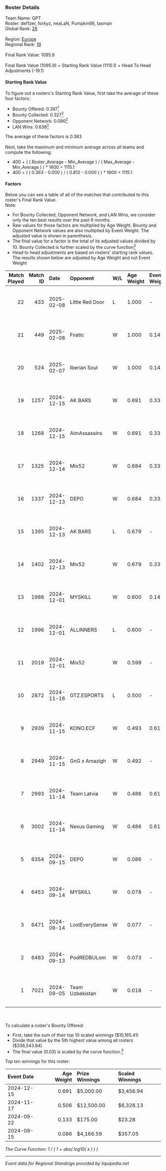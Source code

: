 ### Roster Details<br />
Team Name: QPT<br />
Roster: def1zer, forkyz, neaLaN, Pumpkin66, tasman<br />
Global Rank: [26](../../standings_global_2025_03_01.md)<br />
<br />
Region: [Europe]( ../../standings_europe_2025_03_01.md)<br />
Regional Rank: [19]( ../../standings_europe_2025_03_01.md)<br />
<br />
Final Rank Value:  1095.9<br />
<br />
Final Rank Value (1095.9) = Starting Rank Value (1115.1) + Head To Head Adjustments (-19.1)<br />

#### Starting Rank Value<br />
To figure out a rosters's Starting Rank Value, first take the average of these four factors:<br />
- Bounty Offered: 0.397[<sup>1</sup>](#table2)
- Bounty Collected: 0.327[<sup>2</sup>](#table1)
- Opponent Network: 0.090[<sup>2</sup>](#table1)
- LAN Wins: 0.638[<sup>2</sup>](#table1)

The average of these factors is 0.363<br />
<br />
Next, take the maximum and minimum average across all teams and compute the following:<br />
- 400 + ( ( Roster_Average - Min_Average ) / ( Max_Average - Min_Average ) ) * 1600 = 1115.1
- 400 + ( ( 0.363 - 0.000 ) / ( 0.812 - 0.000 ) ) * 1600 = 1115.1


#### Factors<br />
Below you can see a table of all of the matches that contributed to this roster's Final Rank Value.<br />
Note:<br />

- For Bounty Collected, Opponent Network, and LAN Wins, we consider only the ten best results over the past 6 months.
- Raw values for those factors are multiplied by Age Weight. Bounty and Opponent Network values are also multiplied by Event Weight. The adjusted value is shown in parenthesis.
- The final value for a factor is the total of its adjusted values divided by 10. Bounty Collected is further scaled by the curve function[<sup>3</sup>](#curveFunction)
- Head to head adjustments are based on rosters' starting rank values. The results shown below are adjusted by Age Weight and not Event Weight
<span id="table1"></span><br />


| Match Played | Match ID | Date       | Opponent        | W/L | Age Weight | Event Weight | Bounty Collected | Opponent Network | LAN Wins  | H2H Adj. | Roster                                         |
| -: | -: | :- | :- | :- | :- | :- | :- | :- | :- | -: | :- |
|           22 |      433 | 2025-02-08 | Little Red Door | L   | 1.000      | -            | -                | -                | -         |   -29.73 | def1zer, forkyz, neaLaN, Pumpkin66, tasman     |
|           21 |      449 | 2025-02-08 | Fnatic          | W   | 1.000      | 0.143        | 0.072 (0.010)    | 0.506 (0.072)    | -         |    13.83 | def1zer, forkyz, neaLaN, Pumpkin66, tasman     |
|           20 |      524 | 2025-02-07 | Iberian Soul    | W   | 1.000      | 0.143        | 0.017 (0.002)    | 0.556 (0.079)    | -         |     4.64 | def1zer, forkyz, neaLaN, Pumpkin66, tasman     |
|           19 |     1257 | 2024-12-15 | AK BARS         | W   | 0.691      | 0.333        | 0.008 (0.002)    | 0.233 (0.054)    | 1 (0.691) |     4.57 | dako, def1zer, forkyz, Pumpkin66, tasman       |
|           18 |     1268 | 2024-12-15 | AimAssassins    | W   | 0.691      | 0.333        | 0.004 (0.001)    | 0.264 (0.061)    | 1 (0.691) |     6.22 | dako, def1zer, forkyz, Pumpkin66, tasman       |
|           17 |     1325 | 2024-12-14 | Mix52           | W   | 0.684      | 0.333        | 0.002 (0.000)    | 0.070 (0.016)    | 1 (0.684) |     2.83 | dako, def1zer, forkyz, Pumpkin66, tasman       |
|           16 |     1337 | 2024-12-13 | DEPO            | W   | 0.684      | 0.333        | 0.006 (0.001)    | 0.326 (0.074)    | 1 (0.684) |     3.35 | dako, def1zer, forkyz, Pumpkin66, tasman       |
|           15 |     1395 | 2024-12-13 | AK BARS         | L   | 0.679      | -            | -                | -                | -         |   -17.31 | dako, def1zer, forkyz, Pumpkin66, tasman       |
|           14 |     1402 | 2024-12-13 | Mix52           | W   | 0.679      | 0.333        | 0.002 (0.000)    | 0.070 (0.016)    | 1 (0.679) |     2.47 | dako, def1zer, forkyz, Pumpkin66, tasman       |
|           13 |     1986 | 2024-12-01 | MYSKILL         | W   | 0.600      | 0.143        | 0.002 (0.000)    | -                | -         |     1.73 | dako, def1zer, forkyz, Pumpkin66, tasman       |
|           12 |     1996 | 2024-12-01 | ALLINNERS       | L   | 0.600      | -            | -                | -                | -         |   -17.03 | dako, def1zer, forkyz, Pumpkin66, tasman       |
|           11 |     2019 | 2024-12-01 | Mix52           | W   | 0.599      | -            | -                | -                | -         |     2.07 | dako, def1zer, forkyz, Pumpkin66, tasman       |
|           10 |     2872 | 2024-11-16 | GTZ.ESPORTS     | L   | 0.500      | -            | -                | -                | -         |    -7.74 | dako, def1zer, demente, neaLaN, Pumpkin66      |
|            9 |     2939 | 2024-11-15 | KONO.ECF        | W   | 0.493      | 0.617        | 0.045 (0.014)    | 0.832 (0.253)    | 1 (0.493) |     3.29 | dako, def1zer, demente, neaLaN, Pumpkin66      |
|            8 |     2949 | 2024-11-15 | GnG x Amazigh   | W   | 0.492      | -            | -                | -                | 1 (0.492) |     0.27 | dako, def1zer, demente, neaLaN, Pumpkin66      |
|            7 |     2993 | 2024-11-14 | Team Latvia     | W   | 0.486      | 0.617        | -                | 0.050 (0.015)    | 1 (0.486) |     0.77 | dako, def1zer, demente, neaLaN, Pumpkin66      |
|            6 |     3002 | 2024-11-14 | Nexus Gaming    | W   | 0.486      | 0.617        | 0.186 (0.056)    | 0.861 (0.258)    | 1 (0.486) |     6.02 | dako, def1zer, demente, neaLaN, Pumpkin66      |
|            5 |     6354 | 2024-09-15 | DEPO            | W   | 0.086      | -            | -                | -                | 1 (0.086) |     0.35 | BLVCKM4GIC, def1zer, forkyz, Pumpkin66, tasman |
|            4 |     6453 | 2024-09-14 | MYSKILL         | W   | 0.078      | -            | -                | -                | -         |     0.19 | BLVCKM4GIC, def1zer, forkyz, Pumpkin66, tasman |
|            3 |     6471 | 2024-09-14 | LostEverySense  | W   | 0.077      | -            | -                | -                | -         |     0.04 | BLVCKM4GIC, def1zer, forkyz, Pumpkin66, tasman |
|            2 |     6483 | 2024-09-13 | PodREDBULom     | W   | 0.073      | -            | -                | -                | -         |     0.04 | BLVCKM4GIC, def1zer, forkyz, Pumpkin66, tasman |
|            1 |     7021 | 2024-09-05 | Team Uzbekistan | W   | 0.018      | -            | -                | -                | -         |     0.01 | BLVCKM4GIC, def1zer, forkyz, Pumpkin66, tasman |

<br />
<span id="table2"></span><br />
To calculate a roster's Bounty Offered:<br />

- First, take the sum of their top 10 scaled winnings ($10,165.41)
- Divide that value by the 5th highest value among all rosters ($336,543.84)
- The final value (0.03) is scaled by the curve function.[<sup>3</sup>](#curveFunction)

Top ten winnings for this roster:<br />

| Event Date | Age Weight | Prize Winnings | Scaled Winnings |
| :- | -: | :- | :- |
| 2024-12-15 |      0.691 | $5,000.00      | $3,456.94       |
| 2024-11-17 |      0.506 | $12,500.00     | $6,328.13       |
| 2024-09-22 |      0.133 | $175.00        | $23.28          |
| 2024-09-15 |      0.086 | $4,166.59      | $357.05         |


<span id="curveFunction"></span>_The Curve Function: 1 / ( 1 + abs( log10( x ) ) )_<br />

---
_Event data for Regional Standings provided by liquipedia.net_<br />

